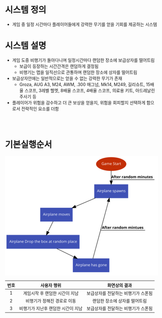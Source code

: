 # 시스템 정의
  - 게임 중 일정 시간마다 플레이어들에게 강력한 무기를 얻을 기회를 제공하는 시스템
  
# 시스템 설명
  - 게임 도중 비행기가 돌아다니며 일정시간마다 랜덤한 장소에 보급상자를 떨어트림
    - 보급이 등장하는 시간간격은 랜덤하게 결정됨
    - 비행기는 맵을 일직선으로 관통하며 랜덤한 장소에 상자를 떨어트림
  - 보급상자안에는 일반적으로는 얻을 수 없는 강력한 무기가 존재
    -  Groza, AUG A3, M24, AWM, .300 매그넘, Mk14, M249, 길리슈트, 15배율 스코프, 3레벨 헬멧, 8배율 스코프, 4배율 스코프, 의료용 키트, 아드레날린 주사기 등
  - 플레이어가 위험을 감수하고 더 큰 보상을 얻을지, 위험을 회피할지 선택하게 함으로서 전략적인 요소를 더함
<br>
<br>


# 기본실행순서
![NoImage](./Resource/system05.png)  


번호 | 사용자 행위 | 화면상의 결과
:-------: | :-------: | :-------:
1 | 게임시작 후 랜덤한 시간이 지남 | 보급상자를 전달하는 비행기가 스폰됨
2 | 비행기가 정해진 경로로 이동 | 랜덤한 장소에 상자를 떨어트림
3 | 비행기가 지난후 랜덤한 시간이 지남 | 보급상자를 전달하는 비행기가 스폰됨

<br>
<br>
